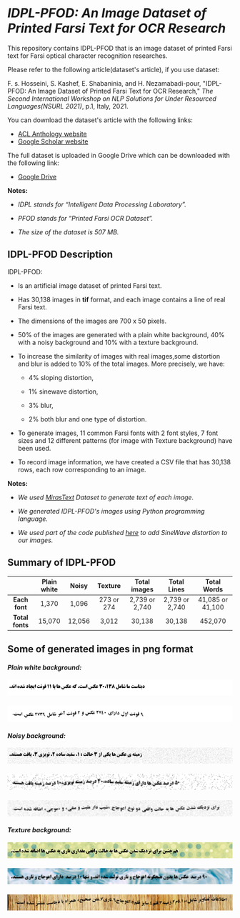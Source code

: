 # *IDPL-PFOD: An Image Dataset of Printed Farsi Text for OCR Research*
This repository contains IDPL-PFOD that is an image dataset of printed Farsi text for Farsi optical character recognition researches.

Please refer to the following article(dataset's article), if you use dataset: 

F. s. Hosseini, S. Kashef, E. Shabaninia, and H. Nezamabadi-pour, "IDPL-PFOD: An Image Dataset of Printed Farsi Text for OCR Research," *The Second International Workshop on NLP Solutions for Under Resourced Languages(NSURL 2021)*, p.1, Italy, 2021.

You can download the dataset's article with the following links:

+ [ACL Anthology website](https://aclanthology.org/2021.nsurl-1.4/)
+ [Google Scholar website](https://scholar.google.com/scholar?hl=en&as_sdt=0%2C5&q=idpl-pfod&oq=i)

The full dataset is uploaded in Google Drive which can be downloaded with the following link:

 + [Google Drive](https://drive.google.com/drive/folders/1TaQ5gZ4Q3ROw_X_HQi_U8lFenrwVlzlT?usp=sharing)
 
**Notes:**
 + *IDPL stands for “Intelligent Data Processing Laboratory”.*

 + *PFOD stands for “Printed Farsi OCR Dataset”.*
 
 + *The size of the dataset is 507 MB.*

## IDPL-PFOD Description
IDPL-PFOD:
+ Is an artificial image dataset of printed Farsi text.

+ Has 30,138 images in **tif** format, and each image contains a line of real Farsi text.

+ The dimensions of the images are 700 x 50 pixels.

+ 50% of the images are generated with a plain white background, 40% with a noisy background and 10% with a texture background.
 
+ To increase the similarity of images with real images,some distortion and blur is added to 10% of the total images. More precisely, we have:
  + 4% sloping distortion,
  
  + 1% sinewave distortion,
 
  + 3% blur,
  
  + 2% both blur and one type of distortion.
  
+ To generate images, 11 common Farsi fonts with 2 font styles, 7 font sizes and 12 different patterns (for image with Texture background) have been used.

+ To record image information, we have created a CSV file that has 30,138 rows, each row corresponding to an image.
 
**Notes:**

 + *We used [MirasText](https://github.com/miras-tech/MirasText/tree/master/MirasText) Dataset to generate text of each image.*

 + *We generated IDPL-PFOD's images using Python programming language.*

 + *We used part of the code published [here](https://github.com/Belval/TextRecognitionDataGenerator) to add SineWave distortion to our images.*

## Summary of IDPL-PFOD
| | **Plain white** | **Noisy** | **Texture** | **Total images**| **Total Lines** | **Total Words** |
:-:|:-:|:-:|:-:|:-:|:-:|:-:
| **Each font** | 1,370 | 1,096 | 273 or 274 | 2,739 or 2,740 | 2,739 or 2,740 | 41,085 or 41,100 |
| **Total fonts** | 15,070 | 12,056 | 3,012 | 30,138 | 30,138 | 452,070 |

## Some of generated images in png format
#### *Plain white background:*
![](images/00001.png)
#### 
![](images/00002.png)
#### *Noisy background:*
![](images/00003.png)
#### 
![](images/00004.png)
#### 
![](images/00005.png)
#### *Texture background:*
![](images/00006.png)
#### 
![](images/00007.png)
#### 
![](images/00008.png)
